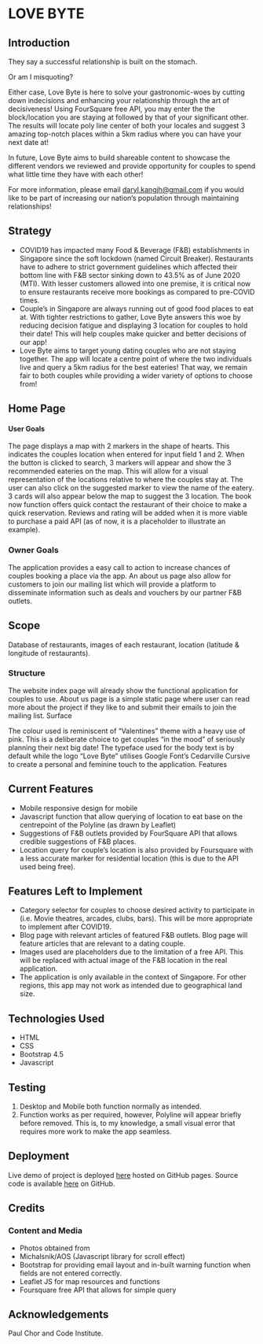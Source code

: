 # LOVE BYTE

## Introduction
They say a successful relationship is built on the stomach. 

Or am I misquoting?

Either case, Love Byte is here to solve your gastronomic-woes by cutting down indecisions and enhancing your relationship through the art of decisiveness! Using FourSquare free API, you may enter the the block/location you are staying at followed by that of your significant other. The results will locate poly line center of both your locales and suggest 3 amazing top-notch places within a 5km radius where you can have your next date at! 

In future, Love Byte aims to build shareable content to showcase the different vendors we reviewed and provide opportunity for couples to spend what little time they have with each other! 

For more information, please email daryl.kangjh@gmail.com if you would like to be part of increasing our nation’s population through maintaining relationships! 

## Strategy 
- COVID19 has impacted many Food & Beverage (F&B) establishments in Singapore since the soft lockdown (named Circuit Breaker). Restaurants have to adhere to strict government guidelines which affected their bottom line with F&B sector sinking down to 43.5% as of June 2020 (MTI). With lesser customers allowed into one premise, it is critical now to ensure restaurants receive more bookings as compared to pre-COVID times.
- Couple’s in Singapore are always running out of good food places to eat at. With tighter restrictions to gather, Love Byte answers this woe by reducing decision fatigue and displaying 3 location for couples to hold their date! This will help couples make quicker and better decisions of our app! 
- Love Byte aims to target young dating couples who are not staying together. The app will locate a centre point of where the two individuals live and query a 5km radius for the best eateries! That way, we remain fair to both couples while providing a wider variety of options to choose from! 

## Home Page

#### User Goals 

The page displays a map with 2 markers in the shape of hearts. This indicates the couples location when entered for input field 1 and 2. When the button is clicked to search, 3 markers will appear and show the 3 recommended eateries on the map. This will allow for a visual representation of the locations relative to where the couples stay at. The user can also click on the suggested marker to view the name of the eatery.
3 cards will also appear below the map to suggest the 3 location. The book now function offers quick contact the restaurant of their choice to make a quick reservation. Reviews and rating will be added when it is more viable to purchase a paid API (as of now, it is a placeholder to illustrate an example). 

### Owner Goals

The application provides a easy call to action to increase chances of couples booking a place via the app. An about us page also allow for customers to join our mailing list which will provide a platform to disseminate information such as deals and vouchers by our partner F&B outlets.


## Scope
Database of restaurants, images of each restaurant, location (latitude & longitude of restaurants).

### Structure

The website index page will already show the functional application for couples to use. About us page is a simple static page where user can read more about the project if they like to and submit their emails to join the mailing list.
Surface

The colour used is reminiscent of “Valentines” theme with a heavy use of pink. This is a deliberate choice to get couples “in the mood” of seriously planning their next big date! The typeface used for the body text is by default while the logo “Love Byte” utilises Google Font’s Cedarville Cursive to create a personal and feminine touch to the application.
Features

## Current Features
- Mobile responsive design for mobile
- Javascript function that allow querying of location to eat base on the centrepoint of the Polyline (as drawn by Leaflet)
- Suggestions of F&B outlets provided by FourSquare API that allows credible suggestions of F&B places. 
- Location query for couple’s location is also provided by Foursquare with a less accurate marker for residential location (this is due to the API used being free). 

## Features Left to Implement
- Category selector for couples to choose desired activity to participate in (i.e. Movie theatres, arcades, clubs, bars). This will be more appropriate to implement after COVID19. 
- Blog page with relevant articles of featured F&B outlets. Blog page will feature articles that are relevant to a dating couple.
- Images used are placeholders due to the limitation of a free API. This will be replaced with actual image of the F&B location in the real application. 
- The application is only available in the context of Singapore. For other regions, this app may not work as intended due to geographical land size. 

## Technologies Used

- HTML
- CSS
- Bootstrap 4.5 
- Javascript 

## Testing

1.	Desktop and Mobile both function normally as intended.
2.	Function works as per required, however, Polyline will appear briefly before removed. This is, to my knowledge, a small visual error that requires more work to make the app seamless. 


## Deployment
Live demo of project is deployed [here](https://darylkangjh.github.io/Project-02/ "here") hosted on GitHub pages. Source code is available [here](https://github.com/darylkangjh/Project-02 "here") on GitHub.

## Credits

### Content and Media
- Photos obtained from
- Michalsnik/AOS (Javascript library for scroll effect)
- Bootstrap for providing email layout and in-built warning function when fields are not entered correctly.
- Leaflet JS for map resources and functions 
- Foursquare free API that allows for simple query

## Acknowledgements
Paul Chor and Code Institute.
